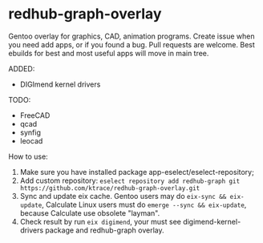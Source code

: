 # redhub-graph-overlay
Gentoo overlay for graphics, CAD, animation programs.
Create issue when you need add apps, or if you found a bug. Pull requests are welcome.
Best ebuilds for best and most useful apps will move in main tree.

ADDED:
- DIGImend kernel drivers

TODO:
- FreeCAD
- qcad
- synfig
- leocad

How to use:

   1. Make sure you have installed package app-eselect/eselect-repository;
   2. Add custom repository: ```eselect repository add redhub-graph git https://github.com/ktrace/redhub-graph-overlay.git```
   3. Sync and update eix cache. Gentoo users may do ```eix-sync && eix-update```, Calculate Linux users must do ```emerge --sync && eix-update```, because Calculate use obsolete "layman".
   4. Check result by run ```eix digimend```, your must see digimend-kernel-drivers package and redhub-graph overlay.
